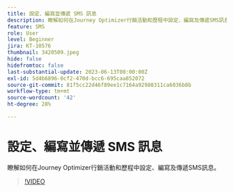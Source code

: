 ```yaml
---
title: 設定、編寫並傳遞 SMS 訊息
description: 瞭解如何在Journey Optimizer行銷活動和歷程中設定、編寫及傳遞SMS訊息。
feature: SMS
role: User
level: Beginner
jira: KT-10576
thumbnail: 3420509.jpeg
hide: false
hidefromtoc: false
last-substantial-update: 2023-06-13T00:00:00Z
exl-id: 5d4b6896-0cf2-470d-bcc6-695caa852072
source-git-commit: 81f5cc22d46f89ee1c7164a92988311ca6036b8b
workflow-type: tm+mt
source-wordcount: '42'
ht-degree: 28%

---
```


# 設定、編寫並傳遞 SMS 訊息

瞭解如何在Journey Optimizer行銷活動和歷程中設定、編寫及傳遞SMS訊息。

>[!VIDEO](https://video.tv.adobe.com/v/3420509?quality=12&learn=on)
